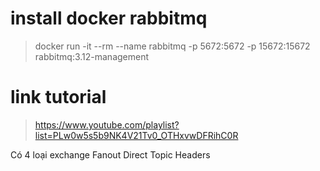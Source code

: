 # install docker rabbitmq
> docker run -it --rm --name rabbitmq -p 5672:5672 -p 15672:15672 rabbitmq:3.12-management

# link tutorial
> https://www.youtube.com/playlist?list=PLw0w5s5b9NK4V21Tv0_OTHxvwDFRihC0R

Có 4 loại exchange
Fanout
Direct
Topic
Headers